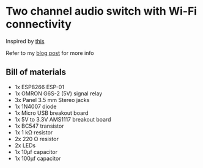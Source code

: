 # Two channel audio switch with Wi-Fi connectivity

Inspired by [this](https://www.hackster.io/govindanunni07/wifi-controlled-audio-source-selector-switch-wi-casss-d40ed3) 

Refer to my [blog post](https://bonnee.github.io/projects/audio-switch/) for more info

## Bill of materials

- 1x ESP8266 ESP-01
- 1x OMRON G6S-2 (5V) signal relay
- 3x Panel 3.5 mm Stereo jacks
- 1x 1N4007 diode
- 1x Micro USB breakout board
- 1x 5V to 3.3V AMS1117 breakout board
- 1x BC547 transistor
- 1x 1 k&#937; resistor
- 2x 220 &#937; resistor
- 2x LEDs
- 1x 10&#181;f capacitor
- 1x 100&#181;f capacitor

